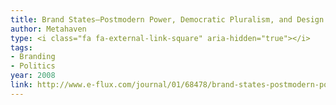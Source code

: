 ```yaml
---
title: Brand States—Postmodern Power, Democratic Pluralism, and Design
author: Metahaven
type: <i class="fa fa-external-link-square" aria-hidden="true"></i>
tags:
- Branding
- Politics
year: 2008
link: http://www.e-flux.com/journal/01/68478/brand-states-postmodern-power-democratic-pluralism-and-design/
---
```

